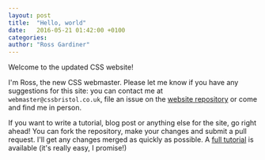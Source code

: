 ```yaml
---
layout: post
title:  "Hello, world"
date:   2016-05-21 01:42:00 +0100
categories:
author: "Ross Gardiner"
---
```

Welcome to the updated CSS website!

I'm Ross, the new CSS webmaster. Please let me know if you have any suggestions for this site: you can contact me at `webmaster@cssbristol.co.uk`, file an issue on the [website repository](https://github.com/cssbristol/cssbristol.github.io) or come and find me in person.

If you want to write a tutorial, blog post or anything else for the site, go right ahead! You can fork the repository, make your changes and submit a pull request. I'll get any changes merged as quickly as possible. A [full tutorial](/tutorials/post-on-the-site/) is available (it's really easy, I promise!)
